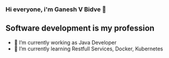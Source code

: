 ### Hi everyone,  i'm Ganesh V Bidve 👋

## Software development is my profession

- 🔭 I’m currently working as Java Developer
- 🌱 I’m currently learning Restfull Services, Docker, Kubernetes
<!--
**GaneshBidve/GaneshBidve** is a ✨ _special_ ✨ repository because its `README.md` (this file) appears on your GitHub profile.

Here are some ideas to get you started:



- 👯 I’m looking to collaborate on ...
- 🤔 I’m looking for help with ...
- 💬 Ask me about ...
- 📫 How to reach me: ...
- 😄 Pronouns: ...
- ⚡ Fun fact: ...
-->
